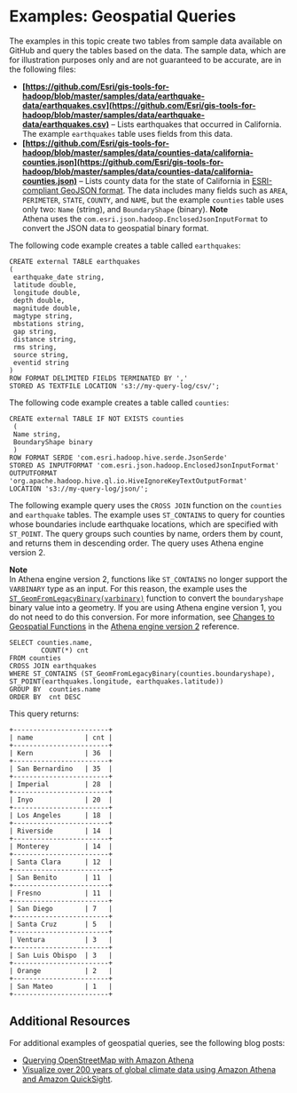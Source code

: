 # Examples: Geospatial Queries<a name="geospatial-example-queries"></a>

The examples in this topic create two tables from sample data available on GitHub and query the tables based on the data\. The sample data, which are for illustration purposes only and are not guaranteed to be accurate, are in the following files:
+ **[https://github.com/Esri/gis-tools-for-hadoop/blob/master/samples/data/earthquake-data/earthquakes.csv](https://github.com/Esri/gis-tools-for-hadoop/blob/master/samples/data/earthquake-data/earthquakes.csv)** – Lists earthquakes that occurred in California\. The example `earthquakes` table uses fields from this data\.
+ **[https://github.com/Esri/gis-tools-for-hadoop/blob/master/samples/data/counties-data/california-counties.json](https://github.com/Esri/gis-tools-for-hadoop/blob/master/samples/data/counties-data/california-counties.json)** – Lists county data for the state of California in [ESRI\-compliant GeoJSON format](https://doc.arcgis.com/en/arcgis-online/reference/geojson.htm)\. The data includes many fields such as `AREA`, `PERIMETER`, `STATE`, `COUNTY`, and `NAME`, but the example `counties` table uses only two: `Name` \(string\), and `BoundaryShape` \(binary\)\. 
**Note**  
Athena uses the `com.esri.json.hadoop.EnclosedJsonInputFormat` to convert the JSON data to geospatial binary format\.

The following code example creates a table called `earthquakes`:

```
CREATE external TABLE earthquakes
(
 earthquake_date string,
 latitude double,
 longitude double,
 depth double,
 magnitude double,
 magtype string,
 mbstations string,
 gap string,
 distance string,
 rms string,
 source string,
 eventid string
)
ROW FORMAT DELIMITED FIELDS TERMINATED BY ','
STORED AS TEXTFILE LOCATION 's3://my-query-log/csv/';
```

The following code example creates a table called `counties`:

```
CREATE external TABLE IF NOT EXISTS counties
 (
 Name string,
 BoundaryShape binary
 )
ROW FORMAT SERDE 'com.esri.hadoop.hive.serde.JsonSerde'
STORED AS INPUTFORMAT 'com.esri.json.hadoop.EnclosedJsonInputFormat'
OUTPUTFORMAT 'org.apache.hadoop.hive.ql.io.HiveIgnoreKeyTextOutputFormat'
LOCATION 's3://my-query-log/json/';
```

The following example query uses the `CROSS JOIN` function on the `counties` and `earthquake` tables\. The example uses `ST_CONTAINS` to query for counties whose boundaries include earthquake locations, which are specified with `ST_POINT`\. The query groups such counties by name, orders them by count, and returns them in descending order\. The query uses Athena engine version 2\.

**Note**  
In Athena engine version 2, functions like `ST_CONTAINS` no longer support the `VARBINARY` type as an input\. For this reason, the example uses the [`ST_GeomFromLegacyBinary(varbinary)`](geospatial-functions-list-v2.md#geospatial-functions-list-v2-st-geomfromlegacybinary) function to convert the `boundaryshape` binary value into a geometry\. If you are using Athena engine version 1, you do not need to do this conversion\. For more information, see [Changes to Geospatial Functions](engine-versions-reference.md#engine-versions-reference-0002-changes-to-geospatial-functions) in the [Athena engine version 2](engine-versions-reference.md#engine-versions-reference-0002) reference\.

```
SELECT counties.name,
        COUNT(*) cnt
FROM counties
CROSS JOIN earthquakes
WHERE ST_CONTAINS (ST_GeomFromLegacyBinary(counties.boundaryshape), ST_POINT(earthquakes.longitude, earthquakes.latitude))
GROUP BY  counties.name
ORDER BY  cnt DESC
```

This query returns:

```
+------------------------+
| name             | cnt |
+------------------------+
| Kern             | 36  |
+------------------------+
| San Bernardino   | 35  |
+------------------------+
| Imperial         | 28  |
+------------------------+
| Inyo             | 20  |
+------------------------+
| Los Angeles      | 18  |
+------------------------+
| Riverside        | 14  |
+------------------------+
| Monterey         | 14  |
+------------------------+
| Santa Clara      | 12  |
+------------------------+
| San Benito       | 11  |
+------------------------+
| Fresno           | 11  |
+------------------------+
| San Diego        | 7   |
+------------------------+
| Santa Cruz       | 5   |
+------------------------+
| Ventura          | 3   |
+------------------------+
| San Luis Obispo  | 3   |
+------------------------+
| Orange           | 2   |
+------------------------+
| San Mateo        | 1   |
+------------------------+
```

## Additional Resources<a name="geospatial-example-queries-additional-resources"></a>

For additional examples of geospatial queries, see the following blog posts:
+ [Querying OpenStreetMap with Amazon Athena](https://aws.amazon.com/blogs/big-data/querying-openstreetmap-with-amazon-athena/)
+ [Visualize over 200 years of global climate data using Amazon Athena and Amazon QuickSight](https://aws.amazon.com/blogs/big-data/visualize-over-200-years-of-global-climate-data-using-amazon-athena-and-amazon-quicksight/)\.
